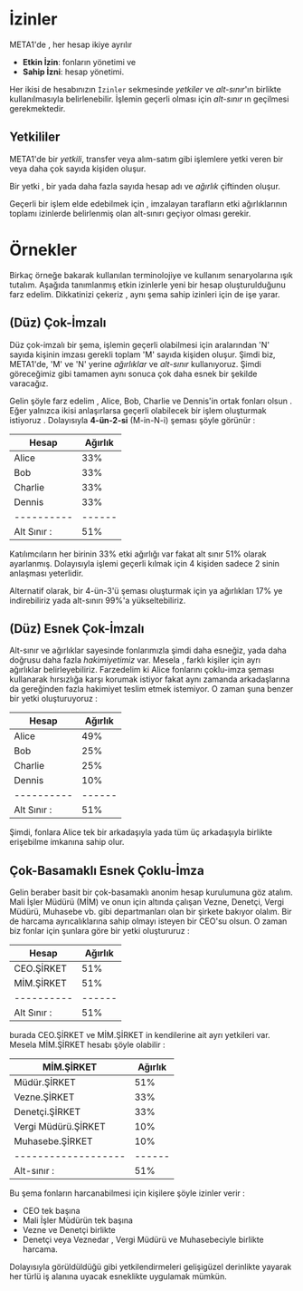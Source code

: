 # İzinler

META1'de , her hesap ikiye ayrılır 

* **Etkin  İzin**: fonların yönetimi ve
* **Sahip İzni**: hesap yönetimi.

Her ikisi de hesabınızın `İzinler` sekmesinde *yetkiler* ve *alt-sınır*'ın birlikte 
kullanılmasıyla belirlenebilir. İşlemin geçerli olması için *alt-sınır* ın geçilmesi 
gerekmektedir.

## Yetkililer

META1'de bir *yetkili*,  transfer veya alım-satım gibi işlemlere yetki veren bir veya 
daha çok sayıda kişiden oluşur.

Bir yetki , bir yada daha fazla sayıda hesap adı ve *ağırlık* 
çiftinden oluşur.

Geçerli bir işlem elde edebilmek için , imzalayan tarafların etki ağırlıklarının toplamı 
izinlerde belirlenmiş olan alt-sınırı geçiyor olması gerekir.  

# Örnekler

Birkaç örneğe bakarak kullanılan terminolojiye ve kullanım senaryolarına ışık tutalım. 
Aşağıda tanımlanmış etkin izinlerle yeni bir hesap oluşturulduğunu farz edelim. 
Dikkatinizi çekeriz , aynı şema sahip izinleri için de 
işe yarar. 

## (Düz) Çok-İmzalı

Düz çok-imzalı bir şema, işlemin geçerli olabilmesi için aralarından 'N' sayıda kişinin 
imzası gerekli  toplam 'M' sayıda kişiden oluşur. Şimdi biz, META1'de, 'M' 
ve 'N' yerine *ağırlıklar* ve *alt-sınır*  kullanıyoruz. Şimdi göreceğimiz gibi tamamen 
aynı sonuca çok daha esnek bir şekilde varacağız.  

Gelin şöyle farz edelim , Alice, Bob, Charlie ve Dennis'in ortak fonları olsun . 
Eğer yalnızca ikisi anlaşırlarsa geçerli olabilecek bir işlem oluşturmak istiyoruz .
Dolayısıyla **4-ün-2-si** (M-in-N-i) şeması şöyle görünür : 

| Hesap | Ağırlık | 
| ---------- | ------ | 
| Alice      | 33%    | 
| Bob        | 33%    | 
| Charlie    | 33%    | 
| Dennis     | 33%    | 
| ---------- | ------ | 
| Alt Sınır : | 51%    | 

Katılımcıların her birinin 33% etki ağırlığı var fakat alt sınır 51%  olarak ayarlanmış.
Dolayısıyla  işlemi geçerli kılmak için 4 kişiden sadece 2 sinin anlaşması yeterlidir.

Alternatif olarak, bir 4-ün-3'ü şeması oluşturmak için ya ağırlıkları 17% ye indirebiliriz 
yada alt-sınırı 99%'a yükseltebiliriz. 

## (Düz) Esnek Çok-İmzalı

Alt-sınır ve ağırlıklar sayesinde fonlarımızla şimdi daha esneğiz, yada daha doğrusu 
daha fazla *hakimiyetimiz* var. Mesela , farklı kişiler için ayrı ağırlıklar belirleyebiliriz.
Farzedelim ki Alice fonlarını çoklu-imza şeması kullanarak hırsızlığa karşı korumak 
istiyor fakat aynı zamanda arkadaşlarına da gereğinden fazla hakimiyet teslim etmek 
istemiyor. O zaman şuna benzer bir yetki oluşturuyoruz :

| Hesap | Ağırlık | 
| ---------- | ------ | 
| Alice      | 49%    |
| Bob        | 25%    |
| Charlie    | 25%    |
| Dennis     | 10%    |
| ---------- | ------ | 
| Alt Sınır : | 51%    |

Şimdi, fonlara Alice tek bir arkadaşıyla yada  tüm üç arkadaşıyla birlikte erişebilme 
imkanına sahip olur.

## Çok-Basamaklı Esnek Çoklu-İmza

Gelin beraber basit bir çok-basamaklı anonim hesap kurulumuna göz atalım. Mali İşler 
Müdürü (MİM) ve onun için altında çalışan Vezne, Denetçi, Vergi Müdürü, Muhasebe vb. gibi 
departmanları olan bir şirkete bakıyor olalım.  Bir de harcama ayrıcalıklarına sahip
olmayı  isteyen bir CEO'su olsun. 
O zaman biz fonlar için şunlara göre bir yetki oluştururuz :

| Hesap | Ağırlık | 
| ---------- | ------ | 
| CEO.ŞİRKET| 51%    |
| MİM.ŞİRKET| 51%    |
| ---------- | ------ | 
| Alt Sınır : | 51%    |

burada CEO.ŞİRKET ve MİM.ŞİRKET in kendilerine ait ayrı yetkileri var.  Mesela 
MİM.ŞİRKET hesabı şöyle olabilir :

| MİM.ŞİRKET         | Ağırlık |
| ------------------- | ------ |
| Müdür.ŞİRKET       | 51%    |
| Vezne.ŞİRKET   | 33%    |
| Denetçi.ŞİRKET  | 33%    |
| Vergi Müdürü.ŞİRKET | 10%    |
| Muhasebe.ŞİRKET  | 10%    |
| ------------------- | ------ |
| Alt-sınır :       | 51%    |

Bu şema fonların harcanabilmesi için  kişilere şöyle izinler verir :

* CEO  tek başına
* Mali İşler Müdürün tek başına 
*  Vezne ve Denetçi birlikte
* Denetçi veya Veznedar , Vergi Müdürü ve Muhasebeciyle birlikte 
  harcama.

Dolayısıyla görüldüldüğü gibi yetkilendirmeleri gelişigüzel derinlikte yayarak her türlü 
iş alanına uyacak esneklikte uygulamak mümkün.
